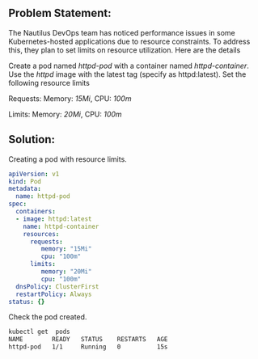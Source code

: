 ## Problem Statement:

 The Nautilus DevOps team has noticed performance issues in some Kubernetes-hosted applications due to resource constraints. To address this, they plan to set limits on resource utilization. Here are the details

 Create a pod named *httpd-pod* with a container named *httpd-container*. Use the *httpd* image with the latest tag (specify as httpd:latest). Set the following resource limits

 Requests: Memory: *15Mi*, CPU: *100m*

 Limits: Memory: *20Mi*, CPU: *100m*

## Solution:

 Creating a pod with resource limits.

```yaml
apiVersion: v1
kind: Pod
metadata:
  name: httpd-pod
spec:
  containers:
  - image: httpd:latest
    name: httpd-container
    resources: 
      requests:
         memory: "15Mi"
         cpu: "100m"
      limits:
         memory: "20Mi"
         cpu: "100m"
  dnsPolicy: ClusterFirst
  restartPolicy: Always
status: {}
```

 Check the pod created.

```bash
kubectl get  pods
NAME        READY   STATUS    RESTARTS   AGE
httpd-pod   1/1     Running   0          15s
```
